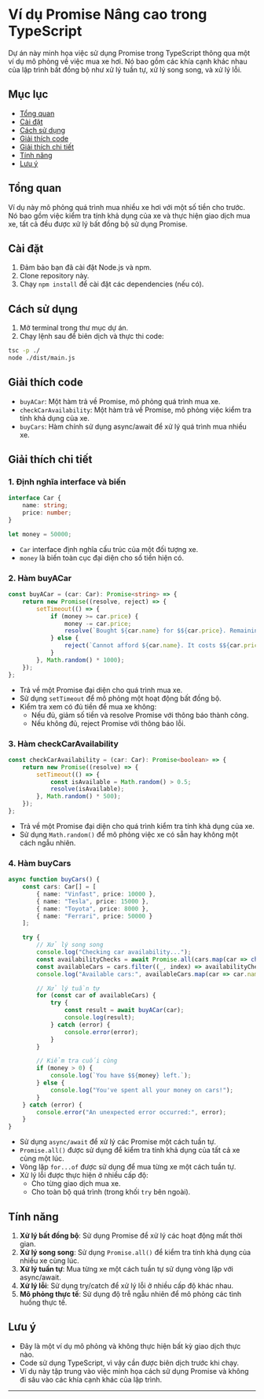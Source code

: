 # Ví dụ Promise Nâng cao trong TypeScript

Dự án này minh họa việc sử dụng Promise trong TypeScript thông qua một ví dụ mô phỏng về việc mua xe hơi. Nó bao gồm các khía cạnh khác nhau của lập trình bất đồng bộ như xử lý tuần tự, xử lý song song, và xử lý lỗi.

## Mục lục

- [Tổng quan](#tổng-quan)
- [Cài đặt](#cài-đặt)
- [Cách sử dụng](#cách-sử-dụng)
- [Giải thích code](#giải-thích-code)
- [Giải thích chi tiết](#giải-thích-chi-tiết)
- [Tính năng](#tính-năng)
- [Lưu ý](#lưu-ý)

## Tổng quan

Ví dụ này mô phỏng quá trình mua nhiều xe hơi với một số tiền cho trước. Nó bao gồm việc kiểm tra tính khả dụng của xe và thực hiện giao dịch mua xe, tất cả đều được xử lý bất đồng bộ sử dụng Promise.

## Cài đặt

1. Đảm bảo bạn đã cài đặt Node.js và npm.
2. Clone repository này.
3. Chạy `npm install` để cài đặt các dependencies (nếu có).

## Cách sử dụng

1. Mở terminal trong thư mục dự án.
2. Chạy lệnh sau để biên dịch và thực thi code:

```bash
tsc -p ./
node ./dist/main.js
```

## Giải thích code

- `buyACar`: Một hàm trả về Promise, mô phỏng quá trình mua xe.
- `checkCarAvailability`: Một hàm trả về Promise, mô phỏng việc kiểm tra tính khả dụng của xe.
- `buyCars`: Hàm chính sử dụng async/await để xử lý quá trình mua nhiều xe.

## Giải thích chi tiết

### 1. Định nghĩa interface và biến

```typescript
interface Car {
    name: string;
    price: number;
}

let money = 50000;
```

- `Car` interface định nghĩa cấu trúc của một đối tượng xe.
- `money` là biến toàn cục đại diện cho số tiền hiện có.

### 2. Hàm buyACar

```typescript
const buyACar = (car: Car): Promise<string> => {
    return new Promise((resolve, reject) => {
        setTimeout(() => {
            if (money >= car.price) {
                money -= car.price;
                resolve(`Bought ${car.name} for $${car.price}. Remaining balance: $${money}`);
            } else {
                reject(`Cannot afford ${car.name}. It costs $${car.price}, but you only have $${money}`);
            }
        }, Math.random() * 1000);
    });
};
```

- Trả về một Promise đại diện cho quá trình mua xe.
- Sử dụng `setTimeout` để mô phỏng một hoạt động bất đồng bộ.
- Kiểm tra xem có đủ tiền để mua xe không:
  - Nếu đủ, giảm số tiền và resolve Promise với thông báo thành công.
  - Nếu không đủ, reject Promise với thông báo lỗi.

### 3. Hàm checkCarAvailability

```typescript
const checkCarAvailability = (car: Car): Promise<boolean> => {
    return new Promise((resolve) => {
        setTimeout(() => {
            const isAvailable = Math.random() > 0.5;
            resolve(isAvailable);
        }, Math.random() * 500);
    });
};
```

- Trả về một Promise đại diện cho quá trình kiểm tra tính khả dụng của xe.
- Sử dụng `Math.random()` để mô phỏng việc xe có sẵn hay không một cách ngẫu nhiên.

### 4. Hàm buyCars

```typescript
async function buyCars() {
    const cars: Car[] = [
        { name: "Vinfast", price: 10000 },
        { name: "Tesla", price: 15000 },
        { name: "Toyota", price: 8000 },
        { name: "Ferrari", price: 50000 }
    ];

    try {
        // Xử lý song song
        console.log("Checking car availability...");
        const availabilityChecks = await Promise.all(cars.map(car => checkCarAvailability(car)));
        const availableCars = cars.filter((_, index) => availabilityChecks[index]);
        console.log("Available cars:", availableCars.map(car => car.name).join(", "));

        // Xử lý tuần tự
        for (const car of availableCars) {
            try {
                const result = await buyACar(car);
                console.log(result);
            } catch (error) {
                console.error(error);
            }
        }

        // Kiểm tra cuối cùng
        if (money > 0) {
            console.log(`You have $${money} left.`);
        } else {
            console.log("You've spent all your money on cars!");
        }
    } catch (error) {
        console.error("An unexpected error occurred:", error);
    }
}
```

- Sử dụng `async/await` để xử lý các Promise một cách tuần tự.
- `Promise.all()` được sử dụng để kiểm tra tính khả dụng của tất cả xe cùng một lúc.
- Vòng lặp `for...of` được sử dụng để mua từng xe một cách tuần tự.
- Xử lý lỗi được thực hiện ở nhiều cấp độ:
  - Cho từng giao dịch mua xe.
  - Cho toàn bộ quá trình (trong khối `try` bên ngoài).

## Tính năng

1. **Xử lý bất đồng bộ**: Sử dụng Promise để xử lý các hoạt động mất thời gian.
2. **Xử lý song song**: Sử dụng `Promise.all()` để kiểm tra tính khả dụng của nhiều xe cùng lúc.
3. **Xử lý tuần tự**: Mua từng xe một cách tuần tự sử dụng vòng lặp với async/await.
4. **Xử lý lỗi**: Sử dụng try/catch để xử lý lỗi ở nhiều cấp độ khác nhau.
5. **Mô phỏng thực tế**: Sử dụng độ trễ ngẫu nhiên để mô phỏng các tình huống thực tế.

## Lưu ý

- Đây là một ví dụ mô phỏng và không thực hiện bất kỳ giao dịch thực nào.
- Code sử dụng TypeScript, vì vậy cần được biên dịch trước khi chạy.
- Ví dụ này tập trung vào việc minh họa cách sử dụng Promise và không đi sâu vào các khía cạnh khác của lập trình.

---
